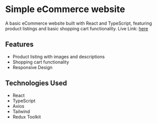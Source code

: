 # Simple eCommerce website

A basic eCommerce website built with React and TypeScript, featuring product listings and basic shopping cart functionality.
Live Link: <a href="https://destined-ecommerce-site.vercel.app/">here</a>


## Features

- Product listing with images and descriptions
- Shopping cart functionality
- Responsive Design


## Technologies Used

- React
- TypeScript
- Axios
- Tailwind
- Redux Toolkit
